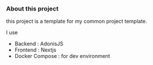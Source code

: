### About this project
this project is a template for my common project template.

I use 
- Backend : AdonisJS
- Frontend : Nextjs
- Docker Compose : for dev environment 